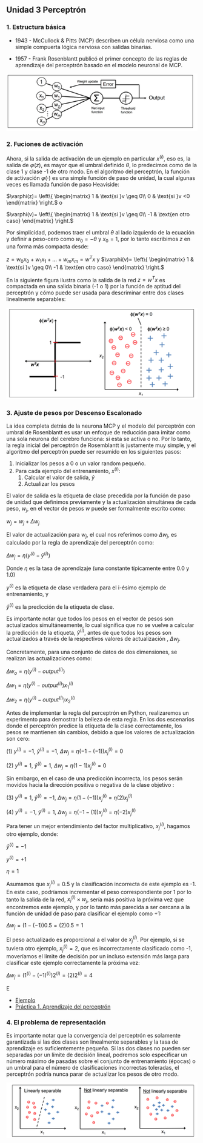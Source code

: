 ## Unidad 3 Perceptrón

### 1. Estructura básica

* 1943 - McCullock & Pitts (MCP) describen un célula nerviosa como una simple compuerta lógica nerviosa con salidas binarias.

* 1957 - Frank Rosenblantt publicó el primer concepto de las reglas de aprendizaje del perceptrón basado en el modelo neuronal de MCP.

![Perceptron](./img/perceptron.png)

### 2. Fuciones de activación

Ahora, si la salida de activación de un ejemplo en particular $x^{(i)}$, eso es, la salida de $\varphi(z)$, es mayor que el umbral definido $\theta$, lo predecimos como de la clase 1 y clase -1 de otro modo. En el algoritmo del perceptrón, la función de activación $\varphi(\cdot)$ es una simple función de paso de unidad, la cual algunas veces es llamada función de paso Heaviside:

 $\varphi(z)= \left\{ \begin{matrix} 
1 & \text{si }v \geq 0\\
0  & \text{si }v <0
\end{matrix} \right.$            o

$\varphi(v)= \left\{ \begin{matrix} 
1 & \text{si }v \geq 0\\ -1 & \text{en otro caso}
\end{matrix} \right.$

Por simplicidad, podemos traer el umbral $\theta$ al lado izquierdo de la ecuación y definir a peso-cero como $w_0 = -\theta$ y $x_0= 1$, por lo tanto escribimos $z$ en una forma más compacta desde:

$z= w_0x_0 + w_1x_1+ \ldots+w_m x_m = w^Tx$  y $\varphi(v)= \left\{ \begin{matrix} 
1 & \text{si }v \geq 0\\ -1 & \text{en otro caso}
\end{matrix} \right.$

En la siguiente figura ilustra como la salida de la red $z=w^T x$ es compactada en una salida binaria (-1 o 1) por la función de aptitud del perceptrón y cómo puede ser usada para descriminar entre dos clases linealmente separables:

![activation_function](img/Untitled.png)

### 3. Ajuste de pesos por Descenso Escalonado

La idea completa detrás de la neurona MCP y el modelo del perceptrón con umbral de Rosenblantt es usar un enfoque de reducción para imitar como una sola neurona del cerebro funciona: si esta se activa o no. Por lo tanto, la regla inicial del perceptrón de Rosemblantt is justamente muy simple, y el algoritmo del perceptrón puede ser resumido en los siguientes pasos:

1. Inicializar los pesos a 0 o un valor random pequeño.  
2. Para cada ejemplo del entrenamiento, $x^{(i)}$:
    1. Calcular el valor de salida, $\hat{y}$
    2. Actualizar los pesos

El valor de salida es la etiqueta de clase precedida por la función de paso de unidad que definimos previamente y la actualización simultánea de cada peso, $w_j$, en el vector de pesos $w$ puede ser formalmente escrito como:

$w_j= w_j + \Delta w_j$

El valor de actualización para $w_j$, el cual nos referimos como $\Delta w_j$, es calculado por la regla de aprendizaje del perceptrón como:

$\Delta w_j = \eta(y^{(i)} - \hat{y}^{(i)})$  

Donde $\eta$ es la tasa de aprendizaje (una constante típicamente entre 0.0 y 1.0)

$y^{(i)}$ es la etiqueta de clase verdadera para el i-ésimo ejemplo de entrenamiento, y 

$\hat{y}^{(i)}$ es la predicción de la etiqueta de clase.

Es importante notar que todos los pesos en el vector de pesos son actualizados simultáneamente, lo cual significa que no se vuelve a calcular la predicción de la etiqueta, $\hat{y}^{(i)}$, antes de que todos los pesos son actualizados a través de la respectivos valores de actualización , $\Delta w_j$.

Concretamente, para una conjunto de datos de dos dimensiones, se realizan las actualizaciones como:

$\Delta w_o = \eta (y^{(i)} - output^{(i)})$

$\Delta w_1 = \eta (y^{(i)} - output^{(i)})x_1^{(i)}$

$\Delta w_2 = \eta (y^{(i)} - output^{(i)})x_2^{(i)}$

Antes de implementar la regla del perceptrón en Python, realizaremos un experimento para demostrar la belleza de esta regla. En los dos escenarios donde el perceptrón predice la etiqueta de la clase correctamente, los pesos se mantienen sin cambios, debido a que los valores de actualización son cero:

(1) $y^{(i)} = -1$, $\hat{y}^{(i)}= -1$, $\Delta w_j= \eta(-1-(-1))x_j^{(i)}= 0$

(2) $y^{(i)} = 1$, $\hat{y}^{(i)}= 1$, $\Delta w_j= \eta(1-1)x_j^{(i)}= 0$

Sin embargo, en el caso de una predicción incorrecta, los pesos serán movidos  hacia la dirección positiva o negativa de la clase objetivo :

(3) $y^{(i)} = 1$, $\hat{y}^{(i)}= -1$, $\Delta w_j= \eta(1-(-1))x_j^{(i)}= \eta(2)x_j^{(i)}$

(4) $y^{(i)} = -1$, $\hat{y}^{(i)}= 1$, $\Delta w_j= \eta(-1-(1))x_j^{(i)}= \eta(-2)x_j^{(i)}$

Para tener un mejor entendimiento del factor multiplicativo, $x_j^{(i)}$, hagamos otro ejemplo, donde:

$\hat{y}^{(i)}= -1$ 

$y^{(i)}= +1$

$\eta = 1$

Asumamos que $x_j^{(i)} = 0.5$ y la clasificación incorrecta de este ejemplo es -1. En este caso, podríamos incrementar el peso correspondiente por 1 por lo tanto la salida de la red, $x_i^{(i)} \times w_j$, sería más positiva la próxima vez que encontremos este ejemplo, y por lo tanto más parecida a ser cercana a la función de unidad de paso para clasificar el ejemplo como +1:

$\Delta w_j= (1-(-1))0.5=(2)0.5=1$

El peso actualizado es proporcional a el valor de $x_j^{(i)}$. Por ejemplo, si se tuviera otro ejemplo, $x_j^{(i)}= 2$, que es incorrectamente clasificado como -1, moveríamos el límite de decisión por un incluso extensión más larga para clasificar este ejemplo correctamente la próxima vez:

$\Delta w_j= (1^{(i)}-(-1)^{(i)})2^{(i)}=(2)2^{(i)}=4$

E

* [Ejemplo](./code/perceptron-example.ipynb) 
* [Práctica 1. Aprendizaje del perceptrón](./code/01-practice-perceptron/README.md)

### 4. El problema de representación

Es importante notar que la convergencia del perceptrón es solamente garantizada si las dos clases son linealmente separables y la tasa de aprendizaje es suficientemente pequeña. Si las dos clases no pueden ser separadas por un límite de decisión lineal, podremos solo especificar un número máximo de pasadas sobre el conjunto de entrenamiento (épocas) o un umbral para el número de clasificaciones incorrectas toleradas, el perceptrón podría nunca parar de actualizar los pesos de otro modo. 

![separable](./img/separable.png)
